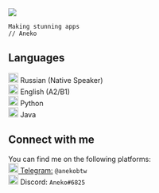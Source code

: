 <img src="https://png.pngtree.com/thumb_back/fw800/background/20190221/ourmid/pngtree-japan-tourism-pink-hand-painted-image_13888.jpg">

```
Making stunning apps
// Aneko
```

## Languages
<img src="https://github.com/buildkite/emojis/raw/main/img-apple-64/1f1f7-1f1fa.png" height="20" width="20"> Russian (Native Speaker)\
<img src="https://github.com/buildkite/emojis/raw/main/img-apple-64/1f1ec-1f1e7.png" height="20" width="20"> English (A2/B1)\
<img src="https://github.com/buildkite/emojis/raw/main/img-buildkite-64/python.png" height="20" width="20"> Python\
<img src="https://github.com/buildkite/emojis/raw/main/img-buildkite-64/java.png" height="20" width="20"> Java

## Connect with me
You can find me on the following platforms:\
[<img src="https://upload.wikimedia.org/wikipedia/commons/thumb/8/83/Telegram_2019_Logo.svg/1200px-Telegram_2019_Logo.svg.png" height="20" width="20"> Telegram:](https://t.me/anekobtw) `@anekobtw`\
<img src="https://sparkcdnwus2.azureedge.net/sparkimageassets/XPDC2RH70K22MN-08afd558-a61c-4a63-9171-d3f199738e9f" height="20" width="20"> Discord: `Aneko#6825`
